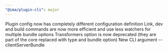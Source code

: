```yaml
---
"@ima/plugin-cli": major
---
```


Plugin config now has completely different configuration definition
Link, dev and build commands are now more efficient and use less watchers for multiple bundle options
Transformers option is now deprecated (they are part of the core replaced with type and bundle option)
New CLI argument --clientServerBundle
